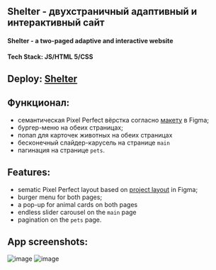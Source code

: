 ## Shelter - двухстраничный адаптивный и интерактивный сайт
#### Shelter - a two-paged adaptive and interactive website

**Tech Stack: JS/HTML 5/CSS**

## Deploy: <a href="https://elenaanisimova.github.io/shelter/shelter/pages/main/" target="_blank">Shelter</a>

## Функционал:
- семантическая Pixel Perfect вёрстка согласно [макету](https://www.figma.com/file/wapqTufr61uBybpPBkDXOV/shelter-dom-(Copy)?type=design&node-id=94-43&mode=design&t=FiKHacZfJFmxdCr5-0) в Figma;
- бургер-меню на обеих страницах;
- попап для карточек животных на обеих страницах
- бесконечный слайдер-карусель на странице `main`
- пагинация на странице `pets`.

## Features:
- sematic Pixel Perfect layout based on [project layout](https://www.figma.com/file/wapqTufr61uBybpPBkDXOV/shelter-dom-(Copy)?type=design&node-id=94-43&mode=design&t=FiKHacZfJFmxdCr5-0) in Figma;
- burger menu for both pages;
- a pop-up for animal cards on both pages
- endless slider carousel on the `main` page
- pagination on the `pets` page.

## App screenshots:
![image](https://github.com/ElenaAnisimova/shelter/assets/105546152/383450e9-2b6d-4fa9-9c49-f7a14ec77a30)
![image](https://github.com/ElenaAnisimova/shelter/assets/105546152/c6b73fdb-9e38-422b-a40a-dfc6b6a13e4f)





